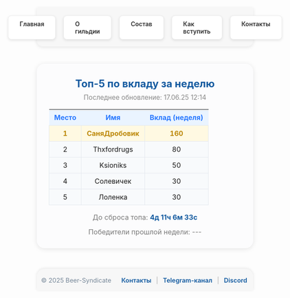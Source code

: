 <style>
/* Стили меню (как в оригинале) */
.menu-nav {
  display: flex; 
  justify-content: center; 
  gap: 18px; 
  background: #f7f7f7; 
  padding: 18px 0 16px 0; 
  border-radius: 0 0 14px 14px; 
  box-shadow: 0 2px 8px rgba(0,0,0,0.1);
  margin-bottom: 40px;
  max-width: 700px;
  margin-left: auto;
  margin-right: auto;
}
.menu-btn {
  background: #fff;
  color: #2d2d2d;
  font-weight: 600;
  border-radius: 8px;
  padding: 10px 26px;
  text-decoration: none;
  transition: all 0.18s;
  box-shadow: 0 2px 6px rgba(0,0,0,0.1);
  border: 1px solid #ececec;
}
.menu-btn:hover {
  background: #ffda73;
  border-color: #f3c143;
}

/* Блок топа (как в оригинале) */
.top-wrap {
  max-width: 600px;
  margin: 0 auto 48px auto;
  background: #fcfcfd;
  border-radius: 18px;
  box-shadow: 0 2px 12px rgba(0,0,0,0.1);
  padding: 32px 28px 28px 28px;
  font-size: 1.13em;
}
.top-title {
  font-size: 1.5em;
  font-weight: 700;
  color: #145ba0;
  margin-bottom: 8px;
  text-align: center;
}
.top-update {
  color: #888;
  font-size: 0.97em;
  margin-bottom: 18px;
  text-align: center;
}

/* Таблица (исправленное выравнивание) */
.top-table {
  width: 100%;
  border-collapse: collapse;
  margin: 10 auto 18px auto;
}
.top-table th {
  background: #eaf4ff;
  color: #2979ff;
  font-weight: 700;
  padding: 8px 12px;
  text-align: center;
}
.top-table td {
  padding: 8px 12px;
  text-align: center;
  border: 1px solid #e4e8ee;
}
.top-table tr:nth-child(2) td {
  background: #fff9e2;
  color: #bd890b;
  font-weight: 700;
}
.top-table tr:not(:nth-child(2)) td {
  background: #f8fafc;
}

/* Таймер и победители */
.timer-block {
  margin: 14px 0;
  font-size: 1.02em;
  color: #7a7a7a;
  text-align: center;
}
.timer {
  font-weight: bold;
  color: #145ba0;
}
.winners-block {
  margin-top: 8px;
  font-size: 1.02em;
  color: #7a7a7a;
  text-align: center;
}

/* Футер (как в оригинале) */
.footer-main {
  width: 100%;
  margin-top: 36px;
  background: #f7f7f7;
  border-radius: 18px 18px 0 0;
  box-shadow: 0 -1px 6px rgba(0,0,0,0.1);
  padding: 18px 0 14px 0;
  font-size: 1.04em;
  color: #789;
  display: flex;
  justify-content: center;
}
.footer-content {
  max-width: 800px;
  margin: 0 auto;
  display: flex;
  flex-wrap: wrap;
  justify-content: space-between;
  align-items: center;
  width: 96%;
}
.footer-links a {
  color: #145ba0;
  text-decoration: none;
  margin: 0 4px;
  font-weight: 600;
}
.footer-links a:hover {
  color: #e3b108;
  text-decoration: underline;
}
.footer-links span {
  margin: 0 3px;
  color: #aaa;
}

/* Адаптивность */
@media (max-width: 800px) {
  .menu-nav, .top-wrap {
    max-width: 95%;
  }
}
</style>

<!-- Меню (рабочие) -->
<div class="menu-nav">
  <a href="/Beer-Syndicate/" class="menu-btn">Главная</a>
  <a href="/Beer-Syndicate/about" class="menu-btn">О гильдии</a>
  <a href="/Beer-Syndicate/members" class="menu-btn">Состав</a>
  <a href="/Beer-Syndicate/recruit" class="menu-btn">Как вступить</a>
  <a href="/Beer-Syndicate/contacts" class="menu-btn">Контакты</a>
</div>

<!-- Блок топа -->
<div class="top-wrap">
  <div class="top-title">Топ-5 по вкладу за неделю</div>
  <div class="top-update">Последнее обновление: 17.06.25 12:14</div>
  
  <table class="top-table">
    <tr>
      <th>Место</th>
      <th>Имя</th>
      <th>Вклад (неделя)</th>
    </tr>
    <tr>
      <td>1</td>
      <td>СаняДробовик</td>
      <td>160</td>
    </tr>
    <tr>
      <td>2</td>
      <td>Thxfordrugs</td>
      <td>80</td>
    </tr>
    <tr>
      <td>3</td>
      <td>Ksioniks</td>
      <td>50</td>
    </tr>
    <tr>
      <td>4</td>
      <td>Солевичек</td>
      <td>30</td>
    </tr>
    <tr>
      <td>5</td>
      <td>Лоленка</td>
      <td>30</td>
    </tr>
  </table>
  
  <div class="timer-block">
    До сброса топа: <span class="timer">4д 11ч 6м 33с</span>
  </div>
  <div class="winners-block">
    Победители прошлой недели: ---
  </div>
</div>

<!-- Футер -->
<footer class="footer-main">
  <div class="footer-content">
    <span>© 2025 Beer-Syndicate</span>
    <span class="footer-links">
      <a href="/Beer-Syndicate/contacts">Контакты</a>
      <span>|</span>
      <a href="https://t.me/BeerSyndicate_aa" target="_blank">Telegram-канал</a>
      <span>|</span>
      <a href="https://discord.gg/wnCxVG2m" target="_blank">Discord</a>
    </span>
  </div>
</footer>

<!-- Исправленный скрипт таймера -->
<script>
function updateTimer() {
  const now = new Date();
  const nextSaturday = new Date();
  
  // Устанавливаем следующую субботу 23:59
  nextSaturday.setDate(now.getDate() + (6 - now.getDay() + 7) % 7);
  nextSaturday.setHours(23, 59, 0, 0);
  
  // Если сегодня суббота и время до 23:59
  if (now.getDay() === 6 && now.getHours() < 23) {
    nextSaturday.setDate(now.getDate());
  }

  const diff = nextSaturday - now;
  const days = Math.floor(diff / (1000 * 60 * 60 * 24));
  const hours = Math.floor((diff % (1000 * 60 * 60 * 24)) / (1000 * 60 * 60));
  const minutes = Math.floor((diff % (1000 * 60 * 60)) / (1000 * 60));
  const seconds = Math.floor((diff % (1000 * 60)) / 1000);

  document.querySelector('.timer').textContent = 
    `${days}д ${hours}ч ${minutes}м ${seconds}с`;
}

// Запускаем сразу и каждую секунду
updateTimer();
setInterval(updateTimer, 1000);
</script>
